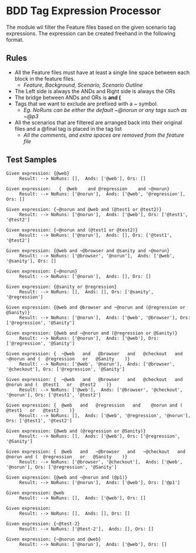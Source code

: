 # BDD Tag Expression Processor

The module wil filter the Feature files based on the given scenario tag expressions. The expression can be created
freehand in the following format.

## Rules

* All the Feature files must have at least a single line space between each block in the feature files.
  * _Feature, Background, Scenario, Scenario Outline_
* The Left side is always the ANDs and Right side is always the ORs
* The bridge between ANDs and ORs is **and (**
* Tags that we want to exclude are prefixed with a ~ symbol.
    * _Eg. NoRuns can be either the default ~@norun or any tags such as ~@p3_
* All the scenarios that are filtered are arranged back into their original files and a @final tag is placed in the tag
  list
  * _All the comments, and extra spaces are removed from the feature file_

## Test Samples

```
Given expression: {@web}
	 Result: --> NoRuns: [],  Ands: ['@web'], Ors: []

Given expression:   {  @web    and @regression    and ~@norun}
	 Result: --> NoRuns: ['@norun'],  Ands: ['@web', '@regression'], Ors: []

Given expression: {~@norun and @web and (@test1 or @test2)}
	 Result: --> NoRuns: ['@norun'],  Ands: ['@web'], Ors: ['@test1', '@test2']

Given expression: {~@norun and (@test1 or @test2)}
	 Result: --> NoRuns: ['@norun'],  Ands: [], Ors: ['@test1', '@test2']

Given expression: {@web and ~@browser and @sanity and ~@norun}
	 Result: --> NoRuns: ['@browser', '@norun'],  Ands: ['@web', '@sanity'], Ors: []

Given expression: {~@norun}
	 Result: --> NoRuns: ['@norun'],  Ands: [], Ors: []

Given expression: {@sanity or @regression}
	 Result: --> NoRuns: [],  Ands: [], Ors: ['@sanity', '@regression']

Given expression: {@web and @browser and ~@norun and (@regression or @Sanity)}
	 Result: --> NoRuns: ['@norun'],  Ands: ['@web', '@browser'], Ors: ['@regression', '@Sanity']

Given expression: {@web and ~@norun and (@regression or @Sanity)}
	 Result: --> NoRuns: ['@norun'],  Ands: ['@web'], Ors: ['@regression', '@Sanity']

Given expression: {  ~@web   and   @browser   and   @checkout   and    ~@norun and (  @regression   or   @Sanity    )}
	 Result: --> NoRuns: ['@web', '@norun'],  Ands: ['@browser', '@checkout'], Ors: ['@regression', '@Sanity']

Given expression: {  ~@web   and   @browser   and   @checkout   and    @norun and (  @test1   or   @test2    )}
	 Result: --> NoRuns: ['@web'],  Ands: ['@browser', '@checkout', '@norun'], Ors: ['@test1', '@test2']

Given expression: {  @web   and   @regression   and    @norun and (  @test1   or   @test2    )}
	 Result: --> NoRuns: [],  Ands: ['@web', '@regression', '@norun'], Ors: ['@test1', '@test2']

Given expression: {@web and (@regression or @Sanity)}
	 Result: --> NoRuns: [],  Ands: ['@web'], Ors: ['@regression', '@Sanity']

Given expression: {  @web   and   ~@browser   and   ~@checkout   and    @norun and (  @regression   or   @Sanity    )}
	 Result: --> NoRuns: ['@browser', '@checkout'],  Ands: ['@web', '@norun'], Ors: ['@regression', '@Sanity']

Given expression: {@web and ~@norun and (@p1)}
	 Result: --> NoRuns: ['@norun'],  Ands: ['@web'], Ors: ['@p1']

Given expression: @web
	 Result: --> NoRuns: [],  Ands: ['@web'], Ors: []

Given expression: 
	 Result: --> NoRuns: [],  Ands: [], Ors: []

Given expression: {~@test-2}
	 Result: --> NoRuns: ['@test-2'],  Ands: [], Ors: []

Given expression: {~@norun and @web}
	 Result: --> NoRuns: ['@norun'],  Ands: ['@web'], Ors: []
```
